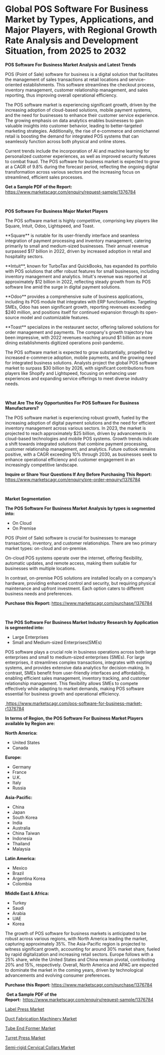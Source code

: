 <p><h1>Global POS Software For Business Market by Types, Applications, and Major Players, with Regional Growth Rate Analysis and Development Situation, from 2025 to 2032</h1></p><p><strong>POS Software For Business Market Analysis and Latest Trends</strong></p>
<p><p>POS (Point of Sale) software for business is a digital solution that facilitates the management of sales transactions at retail locations and service-oriented establishments. This software streamlines the checkout process, inventory management, customer relationship management, and sales reporting, thus improving overall operational efficiency.</p><p>The POS software market is experiencing significant growth, driven by the increasing adoption of cloud-based solutions, mobile payment systems, and the need for businesses to enhance their customer service experience. The growing emphasis on data analytics enables businesses to gain valuable insights into customer behavior, leading to better-targeted marketing strategies. Additionally, the rise of e-commerce and omnichannel retail is boosting the demand for integrated POS systems that can seamlessly function across both physical and online stores.</p><p>Current trends include the incorporation of AI and machine learning for personalized customer experiences, as well as improved security features to combat fraud. The POS software for business market is expected to grow at a CAGR of 9.8% during the forecast period, reflecting the ongoing digital transformation across various sectors and the increasing focus on streamlined, efficient sales processes.</p></p>
<p><strong>Get a Sample PDF of the Report:&nbsp;</strong> <a href="https://www.marketscagr.com/enquiry/request-sample/1376784?utm_campaign=3277&utm_medium=2&utm_source=Github&utm_content=ia&utm_term=28032025&utm_id=pos-software-for-business">https://www.marketscagr.com/enquiry/request-sample/1376784</a></p>
<p>&nbsp;</p>
<p><strong>POS Software For Business Major Market Players</strong></p>
<p><p>The POS software market is highly competitive, comprising key players like Square, Intuit, Odoo, Lightspeed, and Toast. </p><p>**Square** is notable for its user-friendly interface and seamless integration of payment processing and inventory management, catering primarily to small and medium-sized businesses. Their annual revenue surpassed $17 billion in 2022, driven by increased adoption in retail and hospitality sectors. </p><p>**Intuit**, known for TurboTax and QuickBooks, has expanded its portfolio with POS solutions that offer robust features for small businesses, including inventory management and analytics. Intuit's revenue was reported at approximately $12 billion in 2022, reflecting steady growth from its POS software line amid the surge in digital payment solutions.</p><p>**Odoo** provides a comprehensive suite of business applications, including its POS module that integrates with ERP functionalities. Targeting SMEs, Odoo has seen significant growth, reporting revenues exceeding $240 million, and positions itself for continued expansion through its open-source model and customizable features.</p><p>**Toast** specializes in the restaurant sector, offering tailored solutions for order management and payments. The company's growth trajectory has been impressive, with 2022 revenues reaching around $1 billion as more dining establishments digitized operations post-pandemic.</p><p>The POS software market is expected to grow substantially, propelled by increased e-commerce adoption, mobile payments, and the growing need for integrated business solutions. Analysts project the global POS software market to surpass $30 billion by 2026, with significant contributions from players like Shopify and Lightspeed, focusing on enhancing user experiences and expanding service offerings to meet diverse industry needs.</p></p>
<p>&nbsp;</p>
<p><strong>What Are The Key Opportunities For POS Software For Business Manufacturers?</strong></p>
<p><p>The POS software market is experiencing robust growth, fueled by the increasing adoption of digital payment solutions and the need for efficient inventory management across various sectors. In 2023, the market is projected to reach approximately $25 billion, driven by advancements in cloud-based technologies and mobile POS systems. Growth trends indicate a shift towards integrated solutions that combine payment processing, customer relationship management, and analytics. Future outlook remains positive, with a CAGR exceeding 10% through 2030, as businesses seek to enhance operational efficiency and customer engagement in an increasingly competitive landscape.</p></p>
<p><strong>Inquire or Share Your Questions If Any Before Purchasing This Report:</strong> <a href="https://www.marketscagr.com/enquiry/pre-order-enquiry/1376784?utm_campaign=3277&utm_medium=2&utm_source=Github&utm_content=ia&utm_term=28032025&utm_id=pos-software-for-business">https://www.marketscagr.com/enquiry/pre-order-enquiry/1376784</a></p>
<p>&nbsp;</p>
<p><strong>Market Segmentation</strong></p>
<p><strong>The POS Software For Business Market Analysis by types is segmented into:</strong></p>
<p><ul><li>On Cloud</li><li>On Premise</li></ul></p>
<p><p>POS (Point of Sale) software is crucial for businesses to manage transactions, inventory, and customer relationships. There are two primary market types: on-cloud and on-premise. </p><p>On-cloud POS systems operate over the internet, offering flexibility, automatic updates, and remote access, making them suitable for businesses with multiple locations. </p><p>In contrast, on-premise POS solutions are installed locally on a company's hardware, providing enhanced control and security, but requiring physical maintenance and upfront investment. Each option caters to different business needs and preferences.</p></p>
<p><strong>Purchase this Report:&nbsp;</strong><a href="https://www.marketscagr.com/purchase/1376784?utm_campaign=3277&utm_medium=2&utm_source=Github&utm_content=ia&utm_term=28032025&utm_id=pos-software-for-business">https://www.marketscagr.com/purchase/1376784</a></p>
<p>&nbsp;</p>
<p><strong>The POS Software For Business Market Industry Research by Application is segmented into:</strong></p>
<p><ul><li>Large Enterprises</li><li>Small and Medium-sized Enterprises(SMEs)</li></ul></p>
<p><p>POS software plays a crucial role in business operations across both large enterprises and small to medium-sized enterprises (SMEs). For large enterprises, it streamlines complex transactions, integrates with existing systems, and provides extensive data analytics for decision-making. In contrast, SMEs benefit from user-friendly interfaces and affordability, enabling efficient sales management, inventory tracking, and customer relationship management. This flexibility allows SMEs to compete effectively while adapting to market demands, making POS software essential for business growth and operational efficiency.</p></p>
<p><a href="https://www.marketscagr.com/pos-software-for-business-market-r1376784?utm_campaign=3277&utm_medium=2&utm_source=Github&utm_content=ia&utm_term=28032025&utm_id=pos-software-for-business">&nbsp;https://www.marketscagr.com/pos-software-for-business-market-r1376784</a></p>
<p><strong>In terms of Region, the POS Software For Business Market Players available by Region are:</strong></p>
<p>
    <p> <strong> North America: </strong>
        <ul>
            <li>United States</li>
            <li>Canada</li>
        </ul>
        </p> 
    <p> <strong> Europe: </strong>
        <ul>
            <li>Germany</li>
            <li>France</li>
            <li>U.K.</li>
            <li>Italy</li>
            <li>Russia</li>
        </ul>
        </p> 
    <p> <strong> Asia-Pacific: </strong>
        <ul>
            <li>China</li>
            <li>Japan</li>
            <li>South Korea</li>
            <li>India</li>
            <li>Australia</li>
            <li>China Taiwan</li>
            <li>Indonesia</li>
            <li>Thailand</li>
            <li>Malaysia</li>
        </ul>
        </p> 
    <p> <strong> Latin America: </strong>
        <ul>
            <li>Mexico</li>
            <li>Brazil</li>
            <li>Argentina Korea</li>
            <li>Colombia</li>
        </ul>
        </p> 
    <p> <strong> Middle East & Africa: </strong>
        <ul>
            <li>Turkey</li>
            <li>Saudi</li>
            <li>Arabia</li>
            <li>UAE</li>
            <li>Korea</li>
        </ul>
    </p>
    </p>
<p><p>The growth of POS software for business markets is anticipated to be robust across various regions, with North America leading the market, capturing approximately 35%. The Asia-Pacific region is projected to witness significant growth, accounting for around 30% market share, fueled by rapid digitalization and increasing retail sectors. Europe follows with a 25% share, while the United States and China remain pivotal, contributing 20% and 15%, respectively. Overall, North America and APAC are expected to dominate the market in the coming years, driven by technological advancements and evolving consumer preferences.</p></p>
<p><strong>Purchase this Report: </strong><a href="https://www.marketscagr.com/purchase/1376784?utm_campaign=3277&utm_medium=2&utm_source=Github&utm_content=ia&utm_term=28032025&utm_id=pos-software-for-business">https://www.marketscagr.com/purchase/1376784</a></p>
<p>&nbsp;<strong>Get a Sample PDF of the Report:&nbsp;&nbsp;</strong><a href="https://www.marketscagr.com/enquiry/request-sample/1376784?utm_campaign=3277&utm_medium=2&utm_source=Github&utm_content=ia&utm_term=28032025&utm_id=pos-software-for-business">https://www.marketscagr.com/enquiry/request-sample/1376784</a></p>
<p><strong></strong></p>
<p><p><a href="https://www.linkedin.com/pulse/label-press-market-report-analyzing-competitive-dynamics-easaf?utm_campaign=3277&utm_medium=2&utm_source=Github&utm_content=ia&utm_term=28032025&utm_id=pos-software-for-business">Label Press Market</a></p><p><a href="https://www.linkedin.com/pulse/global-duct-fabrication-machinery-market-analysis-size-share-ac3wf?utm_campaign=3277&utm_medium=2&utm_source=Github&utm_content=ia&utm_term=28032025&utm_id=pos-software-for-business">Duct Fabrication Machinery Market</a></p><p><a href="https://www.linkedin.com/pulse/tube-end-former-market-overview-size-valuation-projected-2eh4e?utm_campaign=3277&utm_medium=2&utm_source=Github&utm_content=ia&utm_term=28032025&utm_id=pos-software-for-business">Tube End Former Market</a></p><p><a href="https://www.linkedin.com/pulse/turret-press-market-forecast-2025-2032-expected-expand-dd8pf?utm_campaign=3277&utm_medium=2&utm_source=Github&utm_content=ia&utm_term=28032025&utm_id=pos-software-for-business">Turret Press Market</a></p><p><a href="https://github.com/shirlantosx7/Market-Research-Report-List-1/blob/main/semi-rigid-cervical-collars-market.md?utm_campaign=3277&utm_medium=2&utm_source=Github&utm_content=ia&utm_term=28032025&utm_id=pos-software-for-business">Semi-rigid Cervical Collars Market</a></p></p>